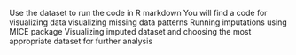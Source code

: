 Use the dataset to run the code in R markdown
You will find a code for visualizing data
visualizing missing data patterns
Running imputations using MICE package
Visualizing imputed dataset and choosing the most appropriate dataset for further analysis

